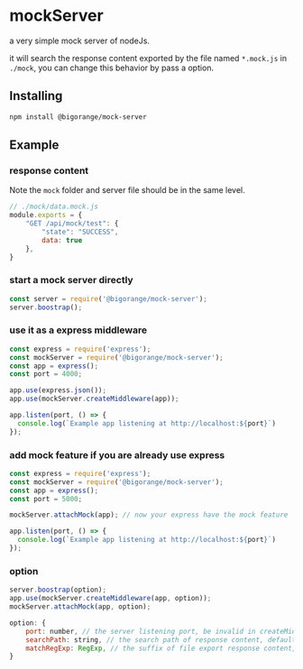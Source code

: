# mockServer
a very simple mock server of nodeJs.

it will search the response content exported by the file named `*.mock.js` in `./mock`,
you can change this behavior by pass a option.

## Installing

```sh
npm install @bigorange/mock-server
```
## Example
### response content
Note the `mock` folder and server file should be in the same level.

```js
// ./mock/data.mock.js
module.exports = {
    "GET /api/mock/test": {
        "state": "SUCCESS",
        data: true
    },
}
```


### start a mock server directly
```js
const server = require('@bigorange/mock-server');
server.boostrap();
```

### use it as a express middleware
```js
const express = require('express');
const mockServer = require('@bigorange/mock-server');
const app = express();
const port = 4000;

app.use(express.json());
app.use(mockServer.createMiddleware(app));

app.listen(port, () => {
  console.log(`Example app listening at http://localhost:${port}`)
});
```

### add mock feature if you are already use express
```js
const express = require('express');
const mockServer = require('@bigorange/mock-server');
const app = express();
const port = 5000;

mockServer.attachMock(app); // now your express have the mock feature

app.listen(port, () => {
  console.log(`Example app listening at http://localhost:${port}`)
});
```

### option
```js
server.boostrap(option);
app.use(mockServer.createMiddleware(app, option));
mockServer.attachMock(app, option);

option: {
    port: number, // the server listening port, be invalid in createMiddleware and attachMock
    searchPath: string, // the search path of response content, default './mock'
    matchRegExp: RegExp, // the suffix of file export response content, default '.mock.js'
}

```
